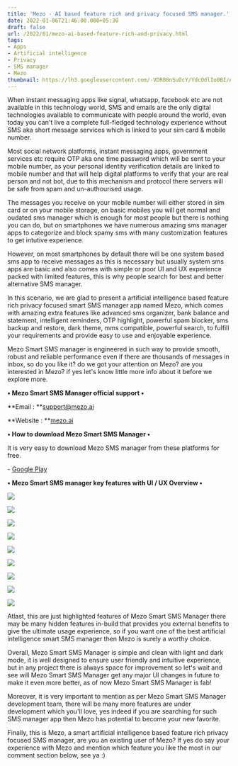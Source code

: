 ```yaml
---
title: 'Mezo - AI based feature rich and privacy focused SMS manager.'
date: 2022-01-06T21:46:00.000+05:30
draft: false
url: /2022/01/mezo-ai-based-feature-rich-and-privacy.html
tags: 
- Apps
- Artificial intelligence
- Privacy
- SMS manager
- Mezo
thumbnail: https://lh3.googleusercontent.com/-VDR80nSuOcY/YdcOdlIo0BI/AAAAAAAAIUs/r0oqJKLqgWEts9lKmF1Aq_d9mL3-5S4vgCNcBGAsYHQ/s1600/1641483890060952-0.png
---
```


  

When instant messaging apps like signal, whatsapp, facebook etc are not available in this technology world, SMS and emails are the only digital technologies available to communicate with people around the world, even today you can't live a complete full-fledged technology experience without SMS aka short message services which is linked to your sim card & mobile number.

  

Most social network platforms, instant messaging apps, government services etc require OTP aka one time password which will be sent to your mobile number, as your personal identity verification details are linked to mobile number and that will help digital platforms to verify that your are real person and not bot, due to this mechanism and protocol there servers will be safe from spam and un-authourised usage.

  

The messages you receive on your mobile number will either stored in sim card or on your mobile storage, on basic mobiles you will get normal and oudated sms manager which is enough for most people but there is nothing you can do, but on smartphones we have numerous amazing sms manager apps to categorize and block spamy sms with many customization features to get intutive experience.

  

However, on most smartphones by default there will be one system based sms app to receive messages as this is necessary but usually system sms apps are basic and also comes with simple or poor UI and UX experience packed with limited features, this is why people search for best and better alternative SMS manager.

  

In this scenario, we are glad to present a artificial intelligence based feature rich privacy focused smart SMS manager app named Mezo, which comes with amazing extra features like advanced sms organizer, bank balance and statement, intelligent reminders, OTP highlight, powerful spam blocker, sms backup and restore, dark theme, mms compatible, powerful search, to fulfill your requirements and provide easy to use and enjoyable experience.

  

Mezo Smart SMS manager is engineered in such way to provide smooth, robust and reliable performance even if there are thousands of messages in inbox, so do you like it? do we got your attention on Mezo? are you interested in Mezo? if yes let's know little more info about it before we explore more.

  

**• Mezo Smart SMS Manager official support •**

**Email : **[support@mezo.ai](mailto:support@mezo.ai)

**Website : **[mezo.ai](http://mezo.ai)

  

**• How to download Mezo Smart SMS Manager •**

It is very easy to download Mezo SMS manager from these platforms for free.

  

\- [Google Play](https://play.google.com/store/apps/details?id=com.mezo)

**• Mezo Smart SMS manager key features with UI / UX Overview •**

 ![](https://lh3.googleusercontent.com/-vzrc9qT1TzQ/YdcV1d5DjiI/AAAAAAAAIVU/STg_T0Fi8yQLR3UnDaL3aCm9LaQj3s74wCNcBGAsYHQ/s1600/1641485777154171-0.png) 

  

 ![](https://lh3.googleusercontent.com/-8B3uSbAmFQg/YdcV0du3_RI/AAAAAAAAIVQ/DfAFIFz6ObE0Tn-trkSMtfla6f_nWOj0ACNcBGAsYHQ/s1600/1641485772352557-1.png) 

  

 ![](https://lh3.googleusercontent.com/-RzytLTwng9s/YdcVzEBWeOI/AAAAAAAAIVM/OtbSNQHsa8EWeV4BIzdXKYzpWpMn6jrYwCNcBGAsYHQ/s1600/1641485768235441-2.png) 

  

 ![](https://lh3.googleusercontent.com/-ywnm3VRC2-4/YdcVyDEI0OI/AAAAAAAAIVI/QCaiJUgkczEjnnfNn4s4mRfH8NP71brSACNcBGAsYHQ/s1600/1641485764028778-3.png) 

  

 ![](https://lh3.googleusercontent.com/-uQa-hLcHU20/YdcVw8JTkpI/AAAAAAAAIVE/mwxgMNk2UgkEktI3zosAbi2K-t-OlpN2wCNcBGAsYHQ/s1600/1641485759424183-4.png) 

  

 ![](https://lh3.googleusercontent.com/-OL1GRlNiuCU/YdcVv3UByaI/AAAAAAAAIVA/Y14w7oI5hUw5ZleIlCISLkZdNRQQzTizgCNcBGAsYHQ/s1600/1641485755191727-5.png) 

  

 ![](https://lh3.googleusercontent.com/-OyAnh2HxtDc/YdcVuyoFmGI/AAAAAAAAIU8/Y1-65togA40aJU09-eeMEr4N1pxlJPvAQCNcBGAsYHQ/s1600/1641485750695226-6.png) 

  

 ![](https://lh3.googleusercontent.com/-ZRcF9jOAKJY/YdcVtiRSIMI/AAAAAAAAIU4/KI6wZOV6Wxgq978CXbP0wjH71mysljIOgCNcBGAsYHQ/s1600/1641485746215602-7.png) 

  

 ![](https://lh3.googleusercontent.com/-_oRIHFrgqVY/YdcVsnjoC8I/AAAAAAAAIU0/13Kp3I4c5zI8kMqLzc7Uoe0egvWLVRlOwCNcBGAsYHQ/s1600/1641485740934231-8.png) 

  

Atlast, this are just highlighted features of Mezo Smart SMS Manager there may be many hidden features in-build that provides you external benefits to give the ultimate usage experience, so if you want one of the best artificial intelligence smart SMS manager then Mezo is surely a worthy choice.

  

Overall, Mezo Smart SMS Manager is simple and clean with light and dark mode, it is well designed to ensure user friendly and intuitive experience, but in any project there is always space for improvement so let's wait and see will Mezo Smart SMS Manager get any major UI changes in future to make it even more better, as of now Mezo Smart SMS Manager is fab!

  

Moreover, it is very important to mention as per Mezo Smart SMS Manager development team, there will be many more features are under development which you'll love, yes indeed if you are searching for such SMS manager app then Mezo has potential to become your new favorite.

  

Finally, this is Mezo, a smart artificial intelligence based feature rich privacy focused SMS manager, are you an existing user of Mezo? If yes do say your experience with Mezo and mention which feature you like the most in our comment section below, see ya :)